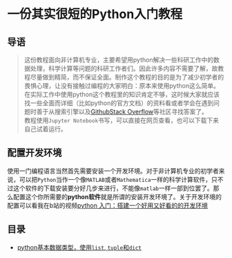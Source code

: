 # 一份其实很短的Python入门教程

## 导语

>这份教程面向非计算机专业，主要希望用python解决一些科研工作中的数据处理，科学计算等问题的科研工作者们。因此许多内容不需要了解，故教程尽量做到精简，而不保证全面。制作这个教程的目的是为了减少初学者的畏惧心理，让没有接触过编程的大家明白：原本来使用python这么简单。在实际工作中使用python这个教程里的知识肯定不够，这时候大家就应该找一些全面而详细（比如python的官方文档）的资料看或者学会在遇到问题时善于从搜索引擎以及[Github](https://github.com/)[Stack Overflow](https://stackoverflow.com/)等社区寻找答案了。<br>教程使用`Jupyter Notebook`书写，可以直接在网页查看，也可以下载下来自己试着运行。
    
## 配置开发环境

使用一门编程语言当然首先需要安装一个开发环境。对于非计算机专业的初学者来说，可以把`Python`当作一个像`MATLAB`或者`Mathematica`一样的科学计算软件，只不过这个软件的下载安装要分好几步来进行，不能像`matlab`一样一部到位罢了。那么配置这个你所需要的**python软件**就是所谓的安装开发环境了。关于开发环境的配置可以看我在b站的视频[python 入门：搭建一个好用又好看的的开发环境](https://www.bilibili.com/video/BV1Yt4y1X7Rv)

## 目录

- [python基本数据类型，使用`list`, `tuple`和`dict`](https://nbviewer.jupyter.org/github/zipeilee/pytonew/blob/master/lecture/use_list.ipynb)
